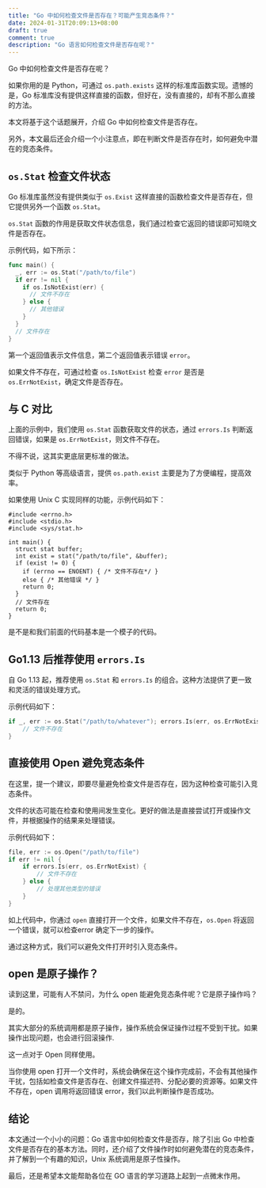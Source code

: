 ```yaml
---
title: "Go 中如何检查文件是否存在？可能产生竞态条件？"
date: 2024-01-31T20:09:13+08:00
draft: true
comment: true
description: "Go 语言如何检查文件是否存在呢？"
---
```


Go 中如何检查文件是否存在呢？

如果你用的是 Python，可通过 `os.path.exists` 这样的标准库函数实现。遗憾的是，Go 标准库没有提供这样直接的函数，但好在，没有直接的，却有不那么直接的方法。

本文将基于这个话题展开，介绍 Go 中如何检查文件是否存在。

另外，本文最后还会介绍一个小注意点，即在判断文件是否存在时，如何避免中潜在的竞态条件。

## `os.Stat` 检查文件状态

Go 标准库虽然没有提供类似于 `os.Exist` 这样直接的函数检查文件是否存在，但它提供另外一个函数 `os.Stat`。

`os.Stat` 函数的作用是获取文件状态信息，我们通过检查它返回的错误即可知晓文件是否存在。

示例代码，如下所示：

```go
func main() {
  _, err := os.Stat("/path/to/file")
  if err != nil {
    if os.IsNotExist(err) {
      // 文件不存在
    } else {
      // 其他错误
    }
  }
  // 文件存在
}
```

第一个返回值表示文件信息，第二个返回值表示错误 `error`。

如果文件不存在，可通过检查 `os.IsNotExist` 检查 `error` 是否是 `os.ErrNotExist`，确定文件是否存在。

## 与 C 对比

上面的示例中，我们使用 `os.Stat` 函数获取文件的状态，通过 `errors.Is` 判断返回错误，如果是 `os.ErrNotExist`，则文件不存在。

不得不说，这其实更底层更标准的做法。

类似于 Python 等高级语言，提供 `os.path.exist` 主要是为了方便编程，提高效率。

如果使用 Unix C 实现同样的功能，示例代码如下：

```clang
#include <errno.h>
#include <stdio.h>
#include <sys/stat.h>

int main() {
  struct stat buffer;
  int exist = stat("/path/to/file", &buffer);
  if (exist != 0) {
    if (errno == ENOENT) { /* 文件不存在*/ } 
    else { /* 其他错误 */ }
    return 0;
  }
  // 文件存在
  return 0;
}
```

是不是和我们前面的代码基本是一个模子的代码。

## Go1.13 后推荐使用 `errors.Is`

自 Go 1.13 起，推荐使用 `os.Stat` 和 `errors.Is` 的组合。这种方法提供了更一致和灵活的错误处理方式。

示例代码如下：

```go
if _, err := os.Stat("/path/to/whatever"); errors.Is(err, os.ErrNotExist) {
    // 文件不存在
}
```


## 直接使用 Open 避免竞态条件

在这里，提一个建议，即要尽量避免检查文件是否存在，因为这种检查可能引入竞态条件。

文件的状态可能在检查和使用间发生变化。更好的做法是直接尝试打开或操作文件，并根据操作的结果来处理错误。

示例代码如下：

```go
file, err := os.Open("/path/to/file")
if err != nil {
    if errors.Is(err, os.ErrNotExist) {
        // 文件不存在
    } else {
        // 处理其他类型的错误
    }
}
```

如上代码中，你通过 `open` 直接打开一个文件，如果文件不存在，`os.Open` 将返回一个错误，就可以检查error 确定下一步的操作。

通过这种方式，我们可以避免文件打开时引入竞态条件。


## open 是原子操作？

读到这里，可能有人不禁问，为什么 open 能避免竞态条件呢？它是原子操作吗？

是的。

其实大部分的系统调用都是原子操作，操作系统会保证操作过程不受到干扰。如果操作出现问题，也会进行回滚操作.

这一点对于 Open 同样使用。

当你使用 open 打开一个文件时，系统会确保在这个操作完成前，不会有其他操作干扰，包括如检查文件是否存在、创建文件描述符、分配必要的资源等。如果文件不存在，open 调用将返回错误 error，我们以此判断操作是否成功。

## 结论

本文通过一个小小的问题：Go 语言中如何检查文件是否存，除了引出 Go 中检查文件是否存在的基本方法。同时，还介绍了文件操作时如何避免潜在的竞态条件，并了解到一个有趣的知识，Unix 系统调用是原子性操作。

最后，还是希望本文能帮助各位在 GO 语言的学习道路上起到一点微末作用。


